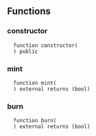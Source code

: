 


## Functions
### constructor
```solidity
  function constructor(
  ) public
```




### mint
```solidity
  function mint(
  ) external returns (bool)
```




### burn
```solidity
  function burn(
  ) external returns (bool)
```




